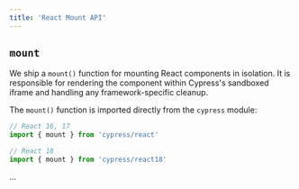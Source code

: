 ```yaml
---
title: 'React Mount API'
---
```


## `mount`

We ship a `mount()` function for mounting React components in isolation. It is
responsible for rendering the component within Cypress's sandboxed iframe and
handling any framework-specific cleanup.

The `mount()` function is imported directly from the `cypress` module:

```js
// React 16, 17
import { mount } from 'cypress/react'

// React 18
import { mount } from 'cypress/react18'
```

...
